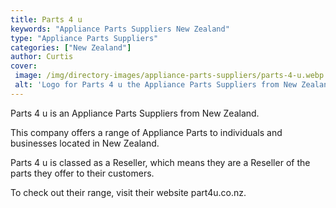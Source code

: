 ```yaml
---
title: Parts 4 u
keywords: "Appliance Parts Suppliers New Zealand"
type: "Appliance Parts Suppliers"
categories: ["New Zealand"]
author: Curtis
cover: 
 image: /img/directory-images/appliance-parts-suppliers/parts-4-u.webp
 alt: 'Logo for Parts 4 u the Appliance Parts Suppliers from New Zealand'
---
```


Parts 4 u is an Appliance Parts Suppliers from New Zealand.

This company offers a range of Appliance Parts to individuals and businesses located in New Zealand.

Parts 4 u is classed as a Reseller, which means they are a Reseller of the parts they offer to their customers.

To check out their range, visit their website part4u.co.nz.
